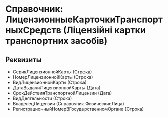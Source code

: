 ﻿# Справочник: ЛицензионныеКарточкиТранспортныхСредств (Ліцензійні картки транспортних засобів)

## Реквизиты

- СерияЛицензионнойКарты (Строка)
- НомерЛицензионнойКарты (Строка)
- ВидЛицензионнойКарты (Строка)
- ДатаВыдачиЛицензионнойКарты (Дата)
- СрокДействияТранспортнойЛицензии (Дата)
- ВидДеятельности (Строка)
- ВладелецЛицензии (Справочник.ФизическиеЛица)
- РегистрационныйНомерВГосударственномОргане (Строка)

